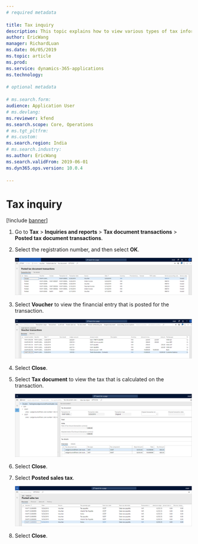 ```yaml
---
# required metadata

title: Tax inquiry
description: This topic explains how to view various types of tax information.
author: EricWang
manager: RichardLuan
ms.date: 06/05/2019
ms.topic: article
ms.prod: 
ms.service: dynamics-365-applications
ms.technology: 

# optional metadata

# ms.search.form: 
audience: Application User
# ms.devlang: 
ms.reviewer: kfend
ms.search.scope: Core, Operations
# ms.tgt_pltfrm: 
# ms.custom: 
ms.search.region: India
# ms.search.industry: 
ms.author: EricWang
ms.search.validFrom: 2019-06-01
ms.dyn365.ops.version: 10.0.4

---
```


# Tax inquiry

[!include [banner](../includes/banner.md)]

1. Go to **Tax** \> **Inquiries and reports** \> **Tax document transactions** \> **Posted tax document transactions**.
2. Select the registration number, and then select **OK**.

    ![Posted tax document transactions page](media/Capture2019052111_upd.png)

3. Select **Voucher** to view the financial entry that is posted for the transaction.

    ![Voucher transactions page](media/Capture2019052112_upd.png)

4. Select **Close**.
5. Select **Tax document** to view the tax that is calculated on the transaction.

    ![Tax document page](media/Capture2019052113_upd.png)

6. Select **Close**.
7. Select **Posted sales tax**.

    ![Posted sales tax page](media/Capture2019052114_upd.png)

8. Select **Close**.
